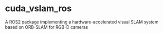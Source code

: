 # cuda_vslam_ros
A ROS2 package implementing a hardware-accelerated visual SLAM system based on ORB-SLAM for RGB-D cameras
